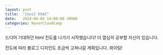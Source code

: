 ```yaml
---
layout: post
title:  "[ncc] html"
date:   2024-06-04 14:00:00 +0900
categories: NaverCloudCamp
---
```

드디어 기대하던 html 진도를 나가기 시작했습니다!
더 열심히 공부할 자신이 있습니다. 

진도에 따라 블로그 디자인도 조금씩 고쳐나갈 계획입니다.
화이팅!